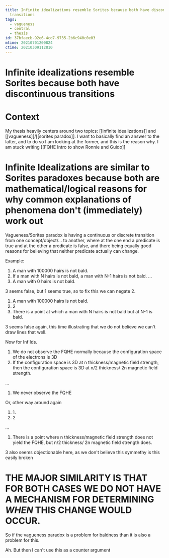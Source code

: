```yaml
---
title: Infinite idealizations resemble Sorites because both have discontinuous
  transitions
tags:
  - vagueness
  - central
  - thesis
id: 37bfaecb-92e6-4cd7-9735-2b6c940c0e03
mtime: 20210701200824
ctime: 20210309112810
---
```


# Infinite idealizations resemble Sorites because both have discontinuous transitions

# Context

My thesis heavily centers around two topics: [[infinite idealizations]] and [[vagueness]]/[[sorites paradox]]. I want to basically find an answer to the latter, and to do so I am looking at the former, and this is the reason why. I am stuck writing [[FQHE Intro to show Ronnie and Guido]]

# Infinite Idealizations are similar to Sorites paradoxes because both are mathematical/logical reasons for why common explanations of phenomena don't (immediately) work out

Vagueness/Sorites paradox is having a continuous or discrete transition from one concept/object/... to another, where at the one end a predicate is true and at the other a predicate is false, and there being equally good reasons for believing that neither predicate actually can change.

Example:

1) A man with 100000 hairs is not bald.
2) If a man with N hairs is not bald, a man with N-1 hairs is not bald.
   ...
3) A man with 0 hairs is not bald.

3 seems false, but 1 seems true, so to fix this we can negate 2.

1) A man with 100000 hairs is not bald.
2) 2
3) There is a point at which a man with N hairs is not bald but at N-1 is bald.

3 seems false again, this time illustrating that we do not believe we can't draw lines that well.

Now for Inf Ids.

1) We do not observe the FQHE normally because the configuration space of the electrons is 3D
2) If the configuration space is 3D at n thickness/magnetic field strength, then the configuration space is 3D at n/2 thickness/ 2n magnetic field strength.

...

1) We never observe the FQHE

Or, other way around again

1) 1\.
2) 2

...

1) There is a point where n thickness/magnetic field strength does not yield the FQHE, but n/2 thickness/ 2n magnetic field strength does.

3 also seems objectionable here, as we don't believe this symmethy is this easily broken

# THE MAJOR SIMILARITY IS THAT FOR BOTH CASES WE DO NOT HAVE A MECHANISM FOR DETERMINING _WHEN_ THIS CHANGE WOULD OCCUR.

So if the vagueness paradox is a problem for baldness than it is also a problem for this.

Ah. But then I can't use this as a counter argument
